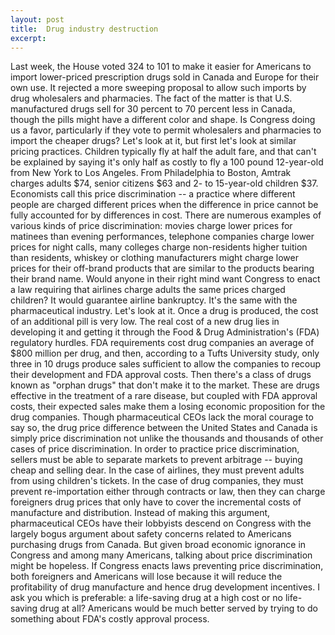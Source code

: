 ```yaml
---
layout: post
title:  Drug industry destruction
excerpt:
---
```












Last week, the House voted 324 to 101 to make it easier for Americans to import lower-priced prescription drugs sold in Canada and Europe for their own use. It rejected a more sweeping proposal to allow such imports by drug wholesalers and pharmacies. The fact of the matter is that U.S. manufactured drugs sell for 30 percent to 70 percent less in Canada, though the pills might have a different color and shape. Is Congress doing us a favor, particularly if they vote to permit wholesalers and pharmacies to import the cheaper drugs? Let's look at it, but first let's look at similar pricing practices.
Children typically fly at half the adult fare, and that can't be explained by saying it's only half as costly to fly a 100 pound 12-year-old from New York to Los Angeles. From Philadelphia to Boston, Amtrak charges adults $74, senior citizens $63 and 2- to 15-year-old children $37. Economists call this price discrimination -- a practice where different people are charged different prices when the difference in price cannot be fully accounted for by differences in cost.
There are numerous examples of various kinds of price discrimination: movies charge lower prices for matinees than evening performances, telephone companies charge lower prices for night calls, many colleges charge non-residents higher tuition than residents, whiskey or clothing manufacturers might charge lower prices for their off-brand products that are similar to the products bearing their brand name.
Would anyone in their right mind want Congress to enact a law requiring that airlines charge adults the same prices charged children? It would guarantee airline bankruptcy. It's the same with the pharmaceutical industry. Let's look at it.
Once a drug is produced, the cost of an additional pill is very low. The real cost of a new drug lies in developing it and getting it through the Food & Drug Administration's (FDA) regulatory hurdles. FDA requirements cost drug companies an average of $800 million per drug, and then, according to a Tufts University study, only three in 10 drugs produce sales sufficient to allow the companies to recoup their development and FDA approval costs.
Then there's a class of drugs known as "orphan drugs" that don't make it to the market. These are drugs effective in the treatment of a rare disease, but coupled with FDA approval costs, their expected sales make them a losing economic proposition for the drug companies.
Though pharmaceutical CEOs lack the moral courage to say so, the drug price difference between the United States and Canada is simply price discrimination not unlike the thousands and thousands of other cases of price discrimination. In order to practice price discrimination, sellers must be able to separate markets to prevent arbitrage -- buying cheap and selling dear.
In the case of airlines, they must prevent adults from using children's tickets. In the case of drug companies, they must prevent re-importation either through contracts or law, then they can charge foreigners drug prices that only have to cover the incremental costs of manufacture and distribution.
Instead of making this argument, pharmaceutical CEOs have their lobbyists descend on Congress with the largely bogus argument about safety concerns related to Americans purchasing drugs from Canada. But given broad economic ignorance in Congress and among many Americans, talking about price discrimination might be hopeless.
If Congress enacts laws preventing price discrimination, both foreigners and Americans will lose because it will reduce the profitability of drug manufacture and hence drug development incentives. I ask you which is preferable: a life-saving drug at a high cost or no life-saving drug at all? Americans would be much better served by trying to do something about FDA's costly approval process.


